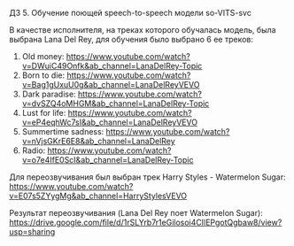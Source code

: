 ДЗ 5. Обучение поющей speech-to-speech модели so-VITS-svc

В качестве исполнителя, на треках которого обучалась модель, была выбрана Lana Del Rey, для обучения было выбрано 6 ее треков:

1. Old money: https://www.youtube.com/watch?v=DWuiC49Onfk&ab_channel=LanaDelRey-Topic
2. Born to die: https://www.youtube.com/watch?v=Bag1gUxuU0g&ab_channel=LanaDelReyVEVO
3. Dark paradise: https://www.youtube.com/watch?v=dvSZQ4oMHGM&ab_channel=LanaDelRey-Topic
4. Lust for life: https://www.youtube.com/watch?v=eP4eqhWc7sI&ab_channel=LanaDelReyVEVO
5. Summertime sadness: https://www.youtube.com/watch?v=nVjsGKrE6E8&ab_channel=LanaDelRey
6. Radio: https://www.youtube.com/watch?v=o7e4IfE0ScI&ab_channel=LanaDelRey-Topic

Для переозвучивания был выбран трек Harry Styles - Watermelon Sugar: https://www.youtube.com/watch?v=E07s5ZYygMg&ab_channel=HarryStylesVEVO

Результат переозвучивания (Lana Del Rey поет Watermelon Sugar): https://drive.google.com/file/d/1rSLYrb7r1eGilosoi4CIlEPgotQgbaw8/view?usp=sharing
